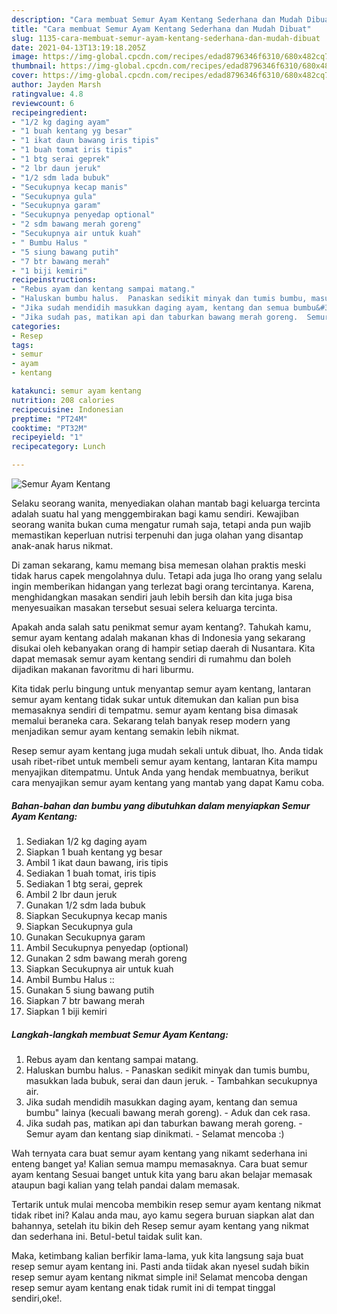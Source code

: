 ```yaml
---
description: "Cara membuat Semur Ayam Kentang Sederhana dan Mudah Dibuat"
title: "Cara membuat Semur Ayam Kentang Sederhana dan Mudah Dibuat"
slug: 1135-cara-membuat-semur-ayam-kentang-sederhana-dan-mudah-dibuat
date: 2021-04-13T13:19:18.205Z
image: https://img-global.cpcdn.com/recipes/edad8796346f6310/680x482cq70/semur-ayam-kentang-foto-resep-utama.jpg
thumbnail: https://img-global.cpcdn.com/recipes/edad8796346f6310/680x482cq70/semur-ayam-kentang-foto-resep-utama.jpg
cover: https://img-global.cpcdn.com/recipes/edad8796346f6310/680x482cq70/semur-ayam-kentang-foto-resep-utama.jpg
author: Jayden Marsh
ratingvalue: 4.8
reviewcount: 6
recipeingredient:
- "1/2 kg daging ayam"
- "1 buah kentang yg besar"
- "1 ikat daun bawang iris tipis"
- "1 buah tomat iris tipis"
- "1 btg serai geprek"
- "2 lbr daun jeruk"
- "1/2 sdm lada bubuk"
- "Secukupnya kecap manis"
- "Secukupnya gula"
- "Secukupnya garam"
- "Secukupnya penyedap optional"
- "2 sdm bawang merah goreng"
- "Secukupnya air untuk kuah"
- " Bumbu Halus "
- "5 siung bawang putih"
- "7 btr bawang merah"
- "1 biji kemiri"
recipeinstructions:
- "Rebus ayam dan kentang sampai matang."
- "Haluskan bumbu halus.  Panaskan sedikit minyak dan tumis bumbu, masukkan lada bubuk, serai dan daun jeruk.  Tambahkan secukupnya air."
- "Jika sudah mendidih masukkan daging ayam, kentang dan semua bumbu&#34; lainya (kecuali bawang merah goreng).  Aduk dan cek rasa."
- "Jika sudah pas, matikan api dan taburkan bawang merah goreng.  Semur ayam dan kentang siap dinikmati.  Selamat mencoba :)"
categories:
- Resep
tags:
- semur
- ayam
- kentang

katakunci: semur ayam kentang 
nutrition: 208 calories
recipecuisine: Indonesian
preptime: "PT24M"
cooktime: "PT32M"
recipeyield: "1"
recipecategory: Lunch

---
```



![Semur Ayam Kentang](https://img-global.cpcdn.com/recipes/edad8796346f6310/680x482cq70/semur-ayam-kentang-foto-resep-utama.jpg)

Selaku seorang wanita, menyediakan olahan mantab bagi keluarga tercinta adalah suatu hal yang menggembirakan bagi kamu sendiri. Kewajiban seorang  wanita bukan cuma mengatur rumah saja, tetapi anda pun wajib memastikan keperluan nutrisi terpenuhi dan juga olahan yang disantap anak-anak harus nikmat.

Di zaman  sekarang, kamu memang bisa memesan olahan praktis meski tidak harus capek mengolahnya dulu. Tetapi ada juga lho orang yang selalu ingin memberikan hidangan yang terlezat bagi orang tercintanya. Karena, menghidangkan masakan sendiri jauh lebih bersih dan kita juga bisa menyesuaikan masakan tersebut sesuai selera keluarga tercinta. 



Apakah anda salah satu penikmat semur ayam kentang?. Tahukah kamu, semur ayam kentang adalah makanan khas di Indonesia yang sekarang disukai oleh kebanyakan orang di hampir setiap daerah di Nusantara. Kita dapat memasak semur ayam kentang sendiri di rumahmu dan boleh dijadikan makanan favoritmu di hari liburmu.

Kita tidak perlu bingung untuk menyantap semur ayam kentang, lantaran semur ayam kentang tidak sukar untuk ditemukan dan kalian pun bisa memasaknya sendiri di tempatmu. semur ayam kentang bisa dimasak memalui beraneka cara. Sekarang telah banyak resep modern yang menjadikan semur ayam kentang semakin lebih nikmat.

Resep semur ayam kentang juga mudah sekali untuk dibuat, lho. Anda tidak usah ribet-ribet untuk membeli semur ayam kentang, lantaran Kita mampu menyajikan ditempatmu. Untuk Anda yang hendak membuatnya, berikut cara menyajikan semur ayam kentang yang mantab yang dapat Kamu coba.

<!--inarticleads1-->

##### Bahan-bahan dan bumbu yang dibutuhkan dalam menyiapkan Semur Ayam Kentang:

1. Sediakan 1/2 kg daging ayam
1. Siapkan 1 buah kentang yg besar
1. Ambil 1 ikat daun bawang, iris tipis
1. Sediakan 1 buah tomat, iris tipis
1. Sediakan 1 btg serai, geprek
1. Ambil 2 lbr daun jeruk
1. Gunakan 1/2 sdm lada bubuk
1. Siapkan Secukupnya kecap manis
1. Siapkan Secukupnya gula
1. Gunakan Secukupnya garam
1. Ambil Secukupnya penyedap (optional)
1. Gunakan 2 sdm bawang merah goreng
1. Siapkan Secukupnya air untuk kuah
1. Ambil  Bumbu Halus ::
1. Gunakan 5 siung bawang putih
1. Siapkan 7 btr bawang merah
1. Siapkan 1 biji kemiri




<!--inarticleads2-->

##### Langkah-langkah membuat Semur Ayam Kentang:

1. Rebus ayam dan kentang sampai matang.
1. Haluskan bumbu halus.  - Panaskan sedikit minyak dan tumis bumbu, masukkan lada bubuk, serai dan daun jeruk.  - Tambahkan secukupnya air.
1. Jika sudah mendidih masukkan daging ayam, kentang dan semua bumbu&#34; lainya (kecuali bawang merah goreng).  - Aduk dan cek rasa.
1. Jika sudah pas, matikan api dan taburkan bawang merah goreng.  - Semur ayam dan kentang siap dinikmati.  - Selamat mencoba :)




Wah ternyata cara buat semur ayam kentang yang nikamt sederhana ini enteng banget ya! Kalian semua mampu memasaknya. Cara buat semur ayam kentang Sesuai banget untuk kita yang baru akan belajar memasak ataupun bagi kalian yang telah pandai dalam memasak.

Tertarik untuk mulai mencoba membikin resep semur ayam kentang nikmat tidak ribet ini? Kalau anda mau, ayo kamu segera buruan siapkan alat dan bahannya, setelah itu bikin deh Resep semur ayam kentang yang nikmat dan sederhana ini. Betul-betul taidak sulit kan. 

Maka, ketimbang kalian berfikir lama-lama, yuk kita langsung saja buat resep semur ayam kentang ini. Pasti anda tiidak akan nyesel sudah bikin resep semur ayam kentang nikmat simple ini! Selamat mencoba dengan resep semur ayam kentang enak tidak rumit ini di tempat tinggal sendiri,oke!.

